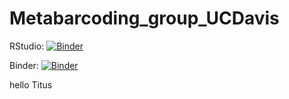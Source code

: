 # Metabarcoding_group_UCDavis
RStudio: [![Binder](http://mybinder.org/badge_logo.svg)](http://mybinder.org/v2/gh/G-Brennan/Metabarcoding_group_UCDavis/master?urlpath=rstudio)

Binder: [![Binder](http://mybinder.org/badge_logo.svg)](http://mybinder.org/v2/gh/G-Brennan/Metabarcoding_group_UCDavis/master)

hello Titus
